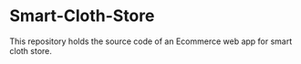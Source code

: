 # Smart-Cloth-Store
This repository holds the source code of an Ecommerce web app for smart cloth store.
